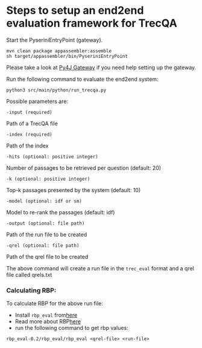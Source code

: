 # Steps to setup an end2end evaluation framework for TrecQA

Start the PyseriniEntryPoint (gateway).

```
mvn clean package appassembler:assemble
sh target/appassembler/bin/PyseriniEntryPoint
```

Please take a look at [Py4J Gateway](https://github.com/rosequ/Anserini/blob/qaVisualization/docs/speech-ui-api-docs.md#how-to-use-the-py4j-gateway) 
if you need help setting up the gateway.

Run the following command to evaluate the end2end system:

```
python3 src/main/python/run_trecqa.py
```

Possible parameters are:

```
-input (required)
```

Path of a TrecQA file


```
-index (required)
```

Path of the index


```
-hits (optional: positive integer)
```

Number of passages to be retrieved per question (default: 20)

```
-k (optional: positive integer)
```

Top-k passages presented by the system (default: 10)

```
-model (optional: idf or sm)
```

Model to re-rank the passages (default: idf)

```
-output (optional: file path)
```

Path of the run file to be created

```
-qrel (optional: file path)
```
Path of the qrel file to be created


The above command will create a run file in the `trec_eval` format and a qrel file
called qrels.txt

### Calculating RBP:

To calculate RBP for the above run file:

- Install `rbp_eval` from[here](https://github.com/castorini/Anserini/tree/master/eval)
- Read more about RBP[here](http://people.eng.unimelb.edu.au/ammoffat/abstracts/mz08acmtois.html)
- run the following command to get rbp values:

`rbp_eval-0.2/rbp_eval/rbp_eval <qrel-file> <run-file>
`